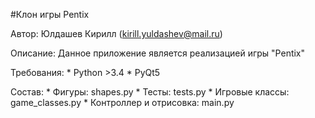 #Клон игры Pentix

Автор: Юлдашев Кирилл (kirill.yuldashev@mail.ru)

Описание:
    Данное приложение является реализацией игры "Pentix"

Требования:
    * Python >3.4
    * PyQt5

Состав:
    * Фигуры: shapes.py
    * Тесты: tests.py
    * Игровые классы: game_classes.py
    * Контроллер и отрисовка: main.py
